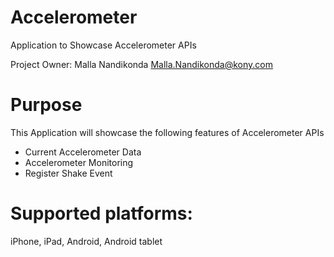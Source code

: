 Accelerometer
===================

Application to Showcase Accelerometer APIs

Project Owner: Malla Nandikonda <Malla.Nandikonda@kony.com>

# Purpose
This Application will showcase the following features of Accelerometer APIs

* Current Accelerometer Data
* Accelerometer Monitoring
* Register Shake Event

# Supported platforms:
iPhone, iPad, Android, Android tablet
